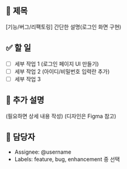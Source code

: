 ## 📌 제목
[기능/버그/리팩토링] 간단한 설명(로그인 화면 구현)

## ✅ 할 일
- [ ] 세부 작업 1 (로그인 페이지 UI 만들기)
- [ ] 세부 작업 2 (아이디/비밀번호 입력란 추가)
- [ ] 세부 작업 3

## 💬 추가 설명
(필요하면 상세 내용 작성) (디자인은 Figma 참고)

## 👤 담당자
- Assignee: @username
- Labels: feature, bug, enhancement 중 선택
